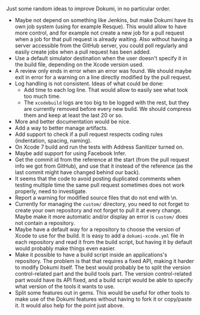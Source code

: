 Just some random ideas to improve Dokumi, in no particular order.

- Maybe not depend on something like Jenkins, but make Dokumi have its own job system (using for example Resque). This would allow to have more control, and for example not create a new job for a pull request when a job for that pull request is already waiting. Also without having a server accessible from the GitHub server, you could poll regularly and easily create jobs when a pull request has been added.
- Use a default simulator destination when the user doesn't specify it in the build file, depending on the Xcode version used.
- A review only ends in error when an error was found. We should maybe exit in error for a warning on a line directly modified by the pull request.
- Log handling is not consistent. Ideas of what could be done:
  - Add time to each log line. That would allow to easily see what took too much time.
  - The `xcodebuild` logs are too big to be logged with the rest, but they are currently removed before every new build. We should compress them and keep at least the last 20 or so.
- More and better documentation would be nice.
- Add a way to better manage artifacts.
- Add support to check if a pull request respects coding rules (indentation, spacing, naming).
- On Xcode 7 build and run the tests with Address Sanitizer turned on.
- Maybe add support for using Facebook Infer.
- Get the commit id from the reference at the start (from the pull request info we got from GitHub), and use that it instead of the reference (as the last commit might have changed behind our back).
- It seems that the code to avoid posting duplicated comments when testing multiple time the same pull request sometimes does not work properly, need to investigate.
- Report a warning for modified source files that do not end with \n.
- Currently for managing the `custom/` directory, you need to not forget to create your own repository and not forget to pull it at every change. Maybe make it more automatic and/or display an error is `custom/` does not contain a repository.
- Maybe have a default way for a repository to choose the version of Xcode to use for the build. It is easy to add a `dokumi-xcode.yml` file in each repository and read it from the build script, but having it by default would probably make things even easier.
- Make it possible to have a build script inside an applications's repository. The problem is that that requires a fixed API, making it harder to modify Dokumi itself. The best would probably be to split the version control-related part and the build tools part. The version control-related part would have its API fixed, and a build script would be able to specify what version of the tools it wants to use.
- Split some features out in gems. This would be useful for other tools to make use of the Dokumi features without having to fork it or copy/paste it. It would also help for the point just above.
